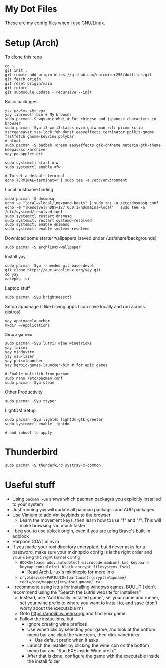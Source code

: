 # My Dot Files

These are my config files when I use GNU/Linux.

<!-- Hiiii -->

# Setup (Arch)

To clone this repo
```
cd ~
git init .
git remote add origin https://github.com/epicminer256/dotfiles.git
git fetch origin
git reset origin/main
git retore .
git submodule update --recursive --init
```

Basic packages
```
yay pxplus-ibm-vga
yay librewolf-bin # My browser
sudo pacman -S wqy-microhei # For chinese and japanese characters in browser
sudo pacman -Syu i3-wm i3status nvim gufw man rofi picom xclip xscreensaver xss-lock feh dunst easyeffects terminator polkit-gnome fastfetch gnome-keyring polybar
# bloat
sudo pacman -S baobab screen easyeffects gtk-chtheme materia-gtk-theme keepassxc xarchiver
yay pa-applet-git

sudo systemctl start ufw
sudo systemctl enable ufw

# To set a default terminal
echo TERMINAL=terminator | sudo tee -a /etc/environment
```

Local hostname finding
```
sudo pacman -S dnsmasq
echo -e "local=/local/\nexpand-hosts" | sudo tee -a /etc/dnsmasq.conf
echo -e "[Resolve]\nDNS=127.0.0.1\nDomains=local" | sudo tee -a /etc/systemd/resolved.conf
sudo systemctl restart dnsmasq
sudo systemctl restart systemd-resolved
sudo systemctl enable dnsmasq
sudo systemctl enable systemd-resolved
```

Download some starter wallpapers (saved under /usr/share/backgrounds)
```
sudo pacman -S archlinux-wallpaper
```

Install yay
```
sudo pacman -Syu --needed git base-devel
git clone https://aur.archlinux.org/yay.git
cd yay
makepkg -si
```

Laptop stuff
```
sudo pacman -Syu brightnessctl
```

Setup appimage (I like having apps I can save locally and run across distros)
```
yay appimagelauncher
mkdir ~/Applications
```


Setup games
```
sudo pacman -Syu lutris wine winetricks
yay taisei
yay mindustry
yay osu-lazer
yay prismlauncher
yay heroic-games-launcher-bin # for epic games

# Enable multilib from pacman
sudo nano /etc/pacman.conf
sudo pacman -Syu steam
```

Other Productivity
```
sudo pacman -Syu ttyper
```

LightDM Setup
```
sudo pacman -Syu lightdm lightdm-gtk-greeter
sudo systemctl enable lightdm

# and reboot to apply
```
# Thunderbird
```
sudo pacman -S thunderbird systray-x-common
```


# Useful stuff

- Using `pacman -Qe` shows which pacman packages you explicitly installed to your system
- Just running `yay` will update all pacman packages and AUR packages
- Use [Vimium](https://vimium.github.io/) to add vim keybinds to the browser
    - Learn the movement keys, then learn how to use "f" and "/". This will make browsing soo much faster
- I beg you to use ublock origin, even if you are using Brave's built-in adblock
- Harpoon GOAT in nvim
- If you made your root directory encrypted, but it never asks for a password, make sure your mkinitpcio config is in the right order and your using the right kernal config.
    - `HOOKS=(base udev autodetect microcode modconf kms keyboard keymap consolefont block encrypt filesystems fsck)`
        - Read [Arch Linux's mkinitcpio](https://wiki.archlinux.org/title/Mkinitcpio) for more info
    - `cryptdevice=PARTUUID={partuuid}:{cryptsetupname} root=/dev/mapper/{cryptsetupname} rw`
- I recommend using lutris for installing windows games, BUUUT I don't recommend using the "Search the Lutris website for installers"
    - Instead, use "Add locally installed game", set your name and runner, set your wine prefix to where you want to install to, and save (don't worry about the executable rn)
    - Goto https://appdb.winehq.org/ and find your game
    - Follow the instuctions, but
        - Ignore creating wine prefixes
        - Use winetricks by selecting your game, and look at the bottom menu bar and click the wine icon, then click winetricks
            - Use default prefix when it asks
        - Launch the installer by clicking the wine icon on the bottom menu bar and "Run EXE inside Wine prefix"
        - After that is done, configure the game with the executable inside the install folder
